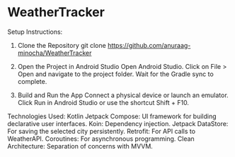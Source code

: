 # WeatherTracker

Setup Instructions:
1. Clone the Repository
git clone https://github.com/anuraag-minocha/WeatherTracker

2. Open the Project in Android Studio
Open Android Studio.
Click on File > Open and navigate to the project folder.
Wait for the Gradle sync to complete.

3. Build and Run the App
Connect a physical device or launch an emulator.
Click Run in Android Studio or use the shortcut Shift + F10.


Technologies Used:
Kotlin
Jetpack Compose: UI framework for building declarative user interfaces.
Koin: Dependency injection.
Jetpack DataStore: For saving the selected city persistently.
Retrofit: For API calls to WeatherAPI.
Coroutines: For asynchronous programming.
Clean Architecture: Separation of concerns with MVVM.
